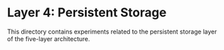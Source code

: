 # Layer 4: Persistent Storage

This directory contains experiments related to the persistent storage layer of
the five-layer architecture.
